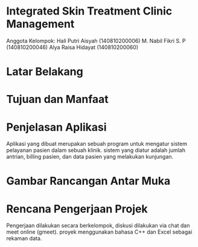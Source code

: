 # Integrated Skin Treatment Clinic Management

Anggota Kelompok:
Hali Putri Aisyah (140810200006)
M. Nabil Fikri S. P (140810200046)
Alya Raisa Hidayat (140810200060)

# Latar Belakang
# Tujuan dan Manfaat
# Penjelasan Aplikasi
Aplikasi yang dibuat merupakan sebuah program untuk mengatur sistem pelayanan pasien dalam sebuah klinik.
sistem yang diatur adalah jumlah antrian, billing pasien, dan data pasien yang melakukan kunjungan. 

# Gambar Rancangan Antar Muka
# Rencana Pengerjaan Projek
Pengerjaan dilakukan secara berkelompok, diskusi dilakukan via chat dan meet online (gmeet). proyek menggunakan bahasa C++ dan Excel sebagai rekaman data. 
